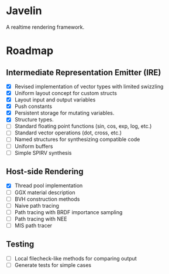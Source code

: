 # Javelin

A realtime rendering framework.

# Roadmap

## Intermediate Representation Emitter (IRE)

- [x] Revised implementation of vector types with limited swizzling
- [x] Uniform layout concept for custom structs
- [x] Layout input and output variables
- [x] Push constants
- [x] Persistent storage for mutating variables.
- [x] Structure types.
- [ ] Standard floating point functions (sin, cos, exp, log, etc.)
- [ ] Standard vector operations (dot, cross, etc.)
- [ ] Named structures for synthesizing compatible code
- [ ] Uniform buffers
- [ ] Simple SPIRV synthesis

## Host-side Rendering

- [x] Thread pool implementation
- [ ] GGX material description
- [ ] BVH construction methods
- [ ] Naive path tracing
- [ ] Path tracing with BRDF importance sampling
- [ ] Path tracing with NEE
- [ ] MIS path tracer

## Testing

- [ ] Local filecheck-like methods for comparing output
- [ ] Generate tests for simple cases